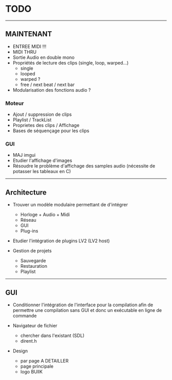 # TODO

---------------
## MAINTENANT

* ENTREE MIDI !!!
* MIDI THRU
* Sortie Audio en double mono
* Propriétés de lecture des clips (single, loop, warped...)
	* single
	* looped
	* warped ?
	* free / next beat / next bar
* Modularisation des fonctions audio ?


### Moteur

* Ajout / suppression de clips
* Playlist / TrackList
* Proprietes des clips / Affichage
* Bases de séquençage pour les clips


### GUI

* MAJ imgui
* Etudier l'affichage d'images
* Résoudre le problème d'affichage des samples audio (nécessite de potasser les tableaux en C)


---------------
## Architecture

* Trouver un modèle modulaire permettant de d'intégrer 
	* Horloge + Audio + Midi
	* Réseau
	* GUI
	* Plug-ins

* Etudier l'intégration de plugins LV2 (LV2 host)

* Gestion de projets
	* Sauvegarde
	* Restauration
	* Playlist

---------------
## GUI

* Conditionner l'intégration de l'interface pour la compilation	afin de permettre une compilation sans GUI et donc un exécutable en ligne de commande

* Navigateur de fichier
	* chercher dans l'existant (SDL)
	* dirent.h

* Design
	* par page A DETAILLER
	* page principale
	* logo BUllK


